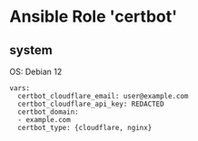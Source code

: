 # Ansible Role 'certbot'

## system
OS: Debian 12

```
vars:
  certbot_cloudflare_email: user@example.com
  certbot_cloudflare_api_key: REDACTED
  certbot_domain: 
  - example.com
  certbot_type: {cloudflare, nginx}
```
